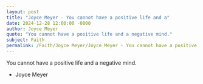 ```yaml
---
layout: post
title: "Joyce Meyer - You cannot have a positive life and a"
date: 2024-12-28 12:00:00 -0000
author: Joyce Meyer
quote: "You cannot have a positive life and a negative mind."
subject: Faith
permalink: /Faith/Joyce Meyer/Joyce Meyer - You cannot have a positive life and a
---
```


You cannot have a positive life and a negative mind.

- Joyce Meyer
